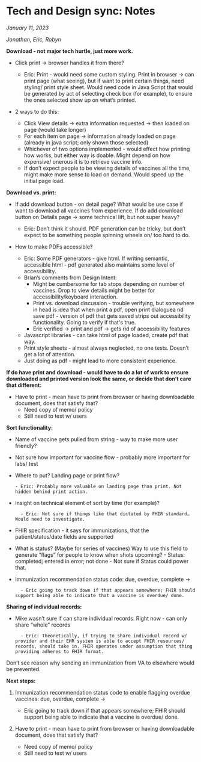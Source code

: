 # Tech and Design sync: Notes

_January 11, 2023_

_Jonathan, Eric, Robyn_

**Download - not major tech hurtle, just more work.** 

- Click print -> browser handles it from there? 
    - Eric: Print - would need some custom styling. Print in browser -> can print page (what seeing), but if want to print certain things, need styling/ print style sheet. Would need code in Java Script that would be generated by act of selecting check box (for example), to ensure the ones selected show up on what’s printed. 

- 2 ways to do this: 
    - Click View details -> extra information requested -> then loaded on page (would take longer)
    - For each item on page -> information already loaded on page (already in java script; only shown those selected)
    - Whichever of two options implemented - would effect how printing how works, but either way is doable. Might depend on how expensive/ onerous it is to retrieve vaccine info. 
    - If don’t expect people to be viewing details of vaccines all the time, might make more sense to load on demand. Would speed up the initial page load. 

**Download vs. print:** 

- If add download button - on detail page? What would be use case if want to download all vaccines from experience. 
If do add download button on Details page -> some technical lift, but not super heavy? 
    - Eric: Don’t think it should. PDF generation can be tricky, but don’t expect to be something people spinning wheels on/ too hard to do. 

- How to make PDFs accessible? 
    - Eric: Some PDF generators - give html. If writing semantic, accessible html - pdf generated also maintains some level of accessibility. 
    - Brian’s comments from Design Intent: 
        - Might be cumbersome for tab stops depending on number of vaccines. Drop to view details might be better for accessibility/keyboard interaction.
        - Print vs. download discussion - trouble verifying, but somewhere in head is idea that when print a pdf, open print dialoguea nd save pdf - version of pdf that gets saved strips out accessibility functionality. Going to verify if that's true.
        - Eric verified -> print and pdf -> gets rid of accessibility features
  - Javascript libraries - can take html of page loaded, create pdf that way. 
  - Print style sheets - almost always neglected, no one tests. Doesn’t get a lot of attention. 
  - Just doing as pdf - might lead to more consistent experience. 

**If do have print and download - would have to do a lot of work to ensure downloaded and printed version look the same, or decide that don’t care that different:** 
  - Have to print - mean have to print from browser or having downloadable document, does that satisfy that? 
    - Need copy of memo/ policy
    - Still need to test w/ users

**Sort functionality:**
  - Name of vaccine gets pulled from string - way to make more user friendly? 
  - Not sure how important for vaccine flow - probably more important for labs/ test
  - Where to put? Landing page or print flow?
  
        - Eric: Probably more valuable on landing page than print. Not hidden behind print action. 

- Insight on technical element of sort by time (for example)? 
        
        - Eric: Not sure if things like that dictated by FHIR standard… Would need to investigate. 

- FHIR specification - it says for immunizations, that the patient/status/date fields are supported
- What is status? (Maybe for series of vaccines) Way to use this field to generate “flags” for people to know when shots upcoming? 
        - Status: completed; entered in error; not done
        - Not sure if Status could power that. 

- Immunization recommendation status code: due, overdue, complete ->
        
        - Eric going to track down if that appears somewhere; FHIR should support being able to indicate that a vaccine is overdue/ done. 

**Sharing of individual records:** 
- Mike wasn’t sure if can share individual records. Right now - can only share “whole” records
        
        - Eric: Theoretically, if trying to share individual record w/ provider and their EHR system is able to accept FHIR resources/ records, should take in. FHIR operates under assumption that thing providing adheres to FHIR format. 
Don’t see reason why sending an immunization from VA to elsewhere would be prevented. 

**Next steps:** 

1. Immunization recommendation status code to enable flagging overdue vaccines: due, overdue, complete ->
    - Eric going to track down if that appears somewhere; FHIR should support being able to indicate that a vaccine is overdue/ done. 

2. Have to print - mean have to print from browser or having downloadable document, does that satisfy that? 
    - Need copy of memo/ policy
    - Still need to test w/ users
